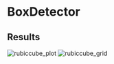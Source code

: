 # BoxDetector
## Results
![rubiccube_plot](https://user-images.githubusercontent.com/36182771/69008974-ff857400-0993-11ea-8bd9-3838df3963f6.jpg)
![rubiccube_grid](https://user-images.githubusercontent.com/36182771/69008973-fdbbb080-0993-11ea-8ee8-044194b61423.jpg)
